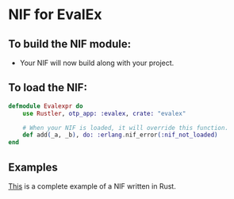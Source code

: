 # NIF for EvalEx

## To build the NIF module:

- Your NIF will now build along with your project.

## To load the NIF:

```elixir
defmodule Evalexpr do
    use Rustler, otp_app: :evalex, crate: "evalex"

    # When your NIF is loaded, it will override this function.
    def add(_a, _b), do: :erlang.nif_error(:nif_not_loaded)
end
```

## Examples

[This](https://github.com/hansihe/NifIo) is a complete example of a NIF written in Rust.
